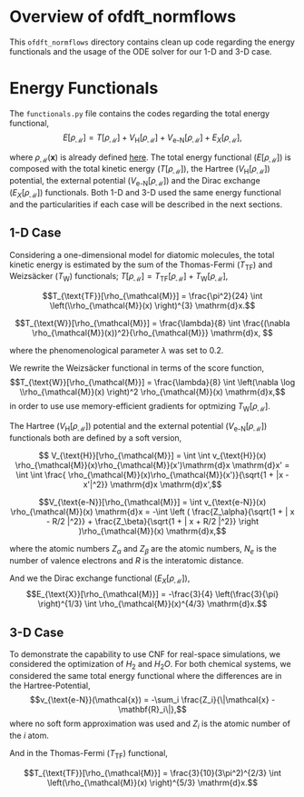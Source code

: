 # Overview of ofdft_normflows 

This `ofdft_normflows` directory contains clean up code regarding the energy functionals and the usage of the ODE solver for our 1-D and 3-D case. 

# Energy Functionals 

The `functionals.py` file contains the codes regarding the total energy functional,
    $$E[\rho_{\mathcal{M}}] = T[\rho_{\mathcal{M}}] + V_{\text{H}}[\rho_{\mathcal{M}}] +  V_{\text{e-N}}[\rho_{\mathcal{M}}]  + E_{X}[\rho_{\mathcal{M}}],$$

where $\rho_{\mathcal{M}}(\mathbf{x})$ is already defined [here](https://github.com/RodrigoAVargasHdz/ofdft_normflows/blob/ml4phys2023/README.md). The total energy functional ($E[\rho_{\mathcal{M}}]$) is composed with the total kinetic energy ($T[\rho_{\mathcal{M}}]$), the Hartree ($V_{\text{H}}[\rho_{\mathcal{M}}]$) potential, the external potential ($V_{\text{e-N}}[\rho_{\mathcal{M}}]$) and the Dirac exchange ($E_{X}[\rho_{\mathcal{M}}]$) functionals. Both 1-D and 3-D used the same energy functional and the particularities if each case will be described in the next sections. 

## 1-D Case
    
Considering a one-dimensional model for diatomic molecules, the total kinetic energy is estimated by the sum of the Thomas-Fermi ($T_{\text{TF}}$) and  Weizsäcker ($T_{\text{W}}$)  functionals; $T[\rho_{\mathcal{M}}] = T_{\text{TF}}[\rho_{\mathcal{M}}] + T_{\text{W}}[\rho_{\mathcal{M}}]$,

$$T_{\text{TF}}[\rho_{\mathcal{M}}] = \frac{\pi^2}{24} \int \left(\\rho_{\mathcal{M}}(x) \right)^{3} \mathrm{d}x.$$

$$T_{\text{W}}[\rho_{\mathcal{M}}] = \frac{\lambda}{8} \int \frac{(\nabla \rho_{\mathcal{M}}(x))^2}{\rho_{\mathcal{M}}} \mathrm{d}x, $$

where the phenomenological parameter $\lambda$ was set to 0.2. 

We rewrite the Weizsäcker functional in terms of the score function, 
    $$T_{\text{W}}[\rho_{\mathcal{M}}] = \frac{\lambda}{8} \int  \left(\nabla \log \\rho_{\mathcal{M}}(x) \right)^2  \rho_{\mathcal{M}}(x) \mathrm{d}x,$$
in order to use use memory-efficient gradients for optmizing $T_{\text{W}}[\rho_{\mathcal{M}}]$. 

The Hartree ($V_{\text{H}}[\rho_{\mathcal{M}}]$) potential and the external potential ($V_{\text{e-N}}[\rho_{\mathcal{M}}]$) functionals both are defined by a soft version,

   $$ V_{\text{H}}[\rho_{\mathcal{M}}] = \int \int v_{\text{H}}(x) \rho_{\mathcal{M}}(x)\rho_{\mathcal{M}}(x')\mathrm{d}x \mathrm{d}x' = \int \int \frac{ \rho_{\mathcal{M}}(x)\rho_{\mathcal{M}}(x')}{\sqrt{1 + |x - x'|^2}} \mathrm{d}x \mathrm{d}x',$$
   
   $$V_{\text{e-N}}[\rho_{\mathcal{M}}] = \int v_{\text{e-N}}(x) \rho_{\mathcal{M}}(x) \mathrm{d}x = -\int  \left  ( \frac{Z_\alpha}{\sqrt{1 + | x - R/2 |^2}} + \frac{Z_\beta}{\sqrt{1 + | x + R/2 |^2}} \right )\rho_{\mathcal{M}}(x) \mathrm{d}x,$$

where the atomic numbers $Z_\alpha$ and $Z_\beta$ are the atomic numbers, $N_e$ is the number of valence electrons and $R$ is the interatomic distance. 

And we the Dirac exchange functional ($E_{X}[\rho_{\mathcal{M}}]$), 
    $$E_{\text{X}}[\rho_{\mathcal{M}}] = -\frac{3}{4} \left(\frac{3}{\pi} \right)^{1/3} \int \rho_{\mathcal{M}}(x)^{4/3} \mathrm{d}x.$$

## 3-D Case 

To demonstrate the capability to use CNF for real-space simulations, we considered the optimization of $H_2$ and $H_{2}O$. For both chemical systems, we considered the same total energy functional where the differences are in the Hartree-Potential, $$v_{\text{e-N}}(\mathcal{x}) = -\sum_i \frac{Z_i}{\|\mathcal{x} - \mathbf{R}_i\|},$$ where no soft form approximation was used and $Z_i$ is the atomic number of the $i$ atom.

And in the Thomas-Fermi ($T_{\text{TF}}$) functional, 

$$T_{\text{TF}}[\rho_{\mathcal{M}}] = \frac{3}{10}(3\pi^2)^{2/3} \int \left(\rho_{\mathcal{M}}(x) \right)^{5/3} \mathrm{d}x.$$


